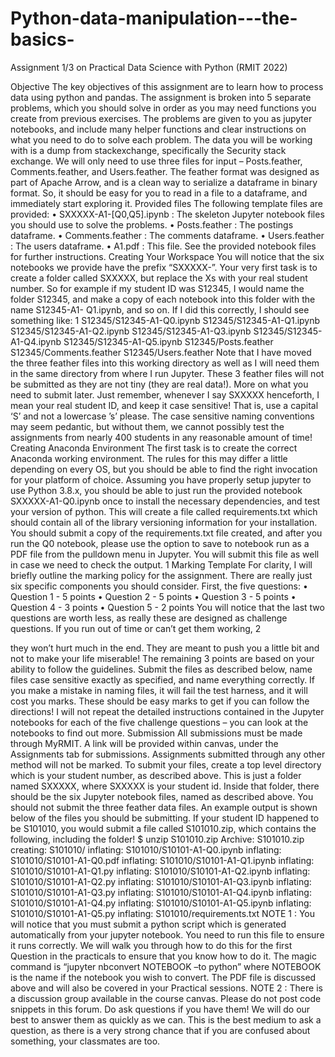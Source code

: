 # Python-data-manipulation---the-basics-
Assignment 1/3 on Practical Data Science with Python (RMIT 2022)



Objective
The key objectives of this assignment are to learn how to process data using python and pandas. The assignment is broken into 5 separate problems, which you should solve in order as you may need functions you create from previous exercises. The problems are given to you as jupyter notebooks, and include many helper functions and clear instructions on what you need to do to solve each problem.
The data you will be working with is a dump from stackexchange, specifically the Security stack exchange. We will only need to use three files for input – Posts.feather, Comments.feather, and Users.feather. The feather format was designed as part of Apache Arrow, and is a clean way to serialize a dataframe in binary format. So, it should be easy for you to read in a file to a dataframe, and immediately start exploring it.
Provided files
The following template files are provided:
• SXXXXX-A1-[Q0,Q5].ipynb : The skeleton Jupyter notebook files you should use to solve the problems.
• Posts.feather : The postings dataframe.
• Comments.feather : The comments dataframe.
• Users.feather : The users dataframe.
• A1.pdf : This file.
See the provided notebook files for further instructions.
Creating Your Workspace
You will notice that the six notebooks we provide have the prefix “SXXXXX-”. Your very first task is to create a folder called SXXXXX, but replace the Xs with your real student number. So for example if my student ID was S12345, I would name the folder S12345, and make a copy of each notebook into this folder with the name S12345-A1- Q1.ipynb, and so on. If I did this correctly, I should see something like:
1
  S12345/S12345-A1-Q0.ipynb
  S12345/S12345-A1-Q1.ipynb
  S12345/S12345-A1-Q2.ipynb
  S12345/S12345-A1-Q3.ipynb
  S12345/S12345-A1-Q4.ipynb
  S12345/S12345-A1-Q5.ipynb
  S12345/Posts.feather
  S12345/Comments.feather
  S12345/Users.feather
Note that I have moved the three feather files into this working directory as well as I will need them in the same directory from where I run Jupyter. These 3 feather files will not be submitted as they are not tiny (they are real data!). More on what you need to submit later. Just remember, whenever I say SXXXXX henceforth, I mean your real student ID, and keep it case sensitive! That is, use a capital ‘S’ and not a lowercase ’s’ please. The case sensitive naming conventions may seem pedantic, but without them, we cannot possibly test the assignments from nearly 400 students in any reasonable amount of time!
Creating Anaconda Environment
The first task is to create the correct Anaconda working environment. The rules for this may differ a little depending on every OS, but you should be able to find the right invocation for your platform of choice.
Assuming you have properly setup jupyter to use Python 3.8.x, you should be able to just run the provided notebook SXXXXX-A1-Q0.ipynb once to install the necessary dependencies, and test your version of python. This will create a file called requirements.txt which should contain all of the library versioning information for your installation. You should submit a copy of the requirements.txt file created, and after you run the Q0 notebook, please use the option to save to notebook run as a PDF file from the pulldown menu in Jupyter. You will submit this file as well in case we need to check the output.
1 Marking Template
For clarity, I will briefly outline the marking policy for the assignment. There are really just six specific components you should consider. First, the five questions:
• Question 1 - 5 points • Question 2 - 5 points • Question 3 - 5 points • Question 4 - 3 points • Question 5 - 2 points
You will notice that the last two questions are worth less, as really these are designed as challenge questions. If you run out of time or can’t get them working,
2

they won’t hurt much in the end. They are meant to push you a little bit and not to make your life miserable! The remaining 3 points are based on your ability to follow the guidelines. Submit the files as described below, name files case sensitive exactly as specified, and name everything correctly. If you make a mistake in naming files, it will fail the test harness, and it will cost you marks. These should be easy marks to get if you can follow the directions!
I will not repeat the detailed instructions contained in the Jupyter notebooks for each of the five challenge questions – you can look at the notebooks to find out more.
Submission
All submissions must be made through MyRMIT. A link will be provided within canvas, under the Assignments tab for submissions. Assignments submitted through any other method will not be marked. To submit your files, create a top level directory which is your student number, as described above. This is just a folder named SXXXXX, where SXXXXX is your student id. Inside that folder, there should be the six Jupyter notebook files, named as described above. You should not submit the three feather data files.
An example output is shown below of the files you should be submitting. If your student ID happened to be S101010, you would submit a file called S101010.zip, which contains the following, including the folder!
$ unzip S101010.zip
Archive:  S101010.zip
   creating: S101010/
  inflating: S101010/S10101-A1-Q0.ipynb
  inflating: S101010/S10101-A1-Q0.pdf
  inflating: S101010/S10101-A1-Q1.ipynb
  inflating: S101010/S10101-A1-Q1.py
  inflating: S101010/S10101-A1-Q2.ipynb
  inflating: S101010/S10101-A1-Q2.py
  inflating: S101010/S10101-A1-Q3.ipynb
  inflating: S101010/S10101-A1-Q3.py
  inflating: S101010/S10101-A1-Q4.ipynb
  inflating: S101010/S10101-A1-Q4.py
  inflating: S101010/S10101-A1-Q5.ipynb
  inflating: S101010/S10101-A1-Q5.py
  inflating: S101010/requirements.txt
NOTE 1 : You will notice that you must submit a python script which is generated automatically from your jupyter notebook. You need to run this file to ensure it runs correctly. We will walk you through how to do this for the first Question in the practicals to ensure that you know how to do it. The magic command is “jupyter nbconvert NOTEBOOK –to python” where NOTEBOOK is the name if the notebook you wish to convert. The PDF file is discussed above and will also be covered in your Practical sessions.
NOTE 2 : There is a discussion group available in the course canvas. Please do not post code snippets in this forum. Do ask questions if you have them! We will do our best to answer them as quickly as we can. This is the best medium to ask a question, as there is a very strong chance that if you are confused about something, your classmates are too.
